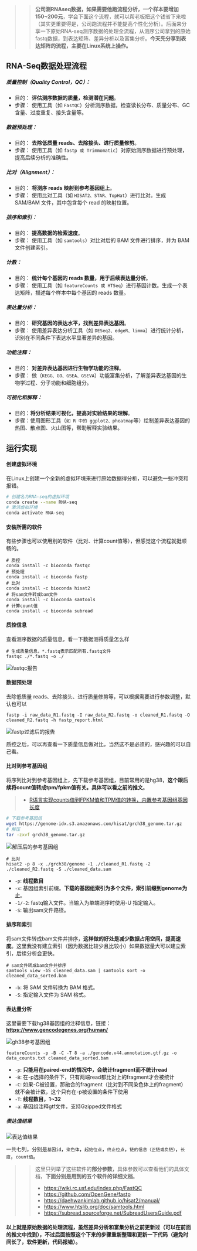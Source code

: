 >>**公司测RNAseq数据，如果需要他跑流程分析，一个样本要增加150~200元**，学会下面这个流程，就可以帮老板把这个钱省下来啦（其实更重要得是，公司跑流程并不能提高个性化分析）。后面来分享一下原始RNA-seq测序数据的处理全流程，从测序公司拿到的原始fastq数据，到表达矩阵、差异分析以及富集分析。**今天先分享到表达矩阵的流程，主要在Linux系统上操作。**

## RNA-Seq数据处理流程

##### 质量控制（Quality Control，QC）：

- 目的： **评估测序数据的质量，检测潜在问题**。
- 步骤： 使用工具（如 `FastQC`）分析测序数据，检查读长分布、质量分布、GC含量、过度重复、接头含量等。

##### 数据预处理：
- 目的： **去除低质量 reads、去除接头、进行质量修剪**。
- 步骤： 使用工具（如 `fastp 或 Trimmomatic`）对原始测序数据进行预处理，提高后续分析的准确性。

##### 比对（Alignment）：
- 目的： **将测序 reads 映射到参考基因组上**。
- 步骤： 使用比对工具（如 `HISAT2、STAR、TopHat`）进行比对。生成 SAM/BAM 文件，其中包含每个 read 的映射位置。

##### 排序和索引：
- 目的： **提高数据的检索速度**。
- 步骤： 使用工具（如 `samtools`）对比对后的 BAM 文件进行排序，并为 BAM 文件创建索引。
##### 计数：
- 目的： **统计每个基因的 reads 数量，用于后续表达量分析**。
- 步骤： 使用工具（如 `featureCounts 或 HTSeq`）进行基因计数。生成一个表达矩阵，描述每个样本中每个基因的 reads 数量。
##### 表达量分析：
- 目的： **研究基因的表达水平，找到差异表达基因**。
- 步骤： 使用差异表达分析工具（如 `DESeq2、edgeR、limma`）进行统计分析，识别在不同条件下表达水平显著差异的基因。

##### 功能注释：
- 目的： **对差异表达基因进行生物学功能的注释**。
- 步骤： 做（`KEGG、GO、GSEA、GSEVA`）功能富集分析，了解差异表达基因的生物学过程、分子功能和细胞组分。

##### 可视化和解释：

- 目的：**将分析结果可视化，提高对实验结果的理解**。
- 步骤：使用图形工具（`如 R 中的 ggplot2、pheatmap`等）绘制差异表达基因的热图、散点图、火山图等，帮助解释实验结果。

## 运行实现

####  创建虚拟环境
在Linux上创建一个全新的虚拟环境来进行原始数据得分析，可以避免一些冲突和报错。
```sh
# 创建名为RNA-seq的虚拟环境
conda create --name RNA-seq
# 激活虚拟环境
conda activate RNA-seq
```

#### 安装所需的软件
有些步骤也可以使用别的软件（比对、计算count值等），但感觉这个流程就挺顺畅的。
```
# 质控
conda install -c bioconda fastqc
# 预处理
conda install -c bioconda fastp
# 比对
conda install -c bioconda hisat2
# 将sam文件转成bam文件
conda install -c bioconda samtools
# 计算count值
conda install -c bioconda subread
```

#### 质控信息
查看测序数据的质量信息，看一下数据测得质量怎么样
```r.fastq文件
# 生成质量信息，*.fastq表示匹配所有.fastq文件
fastqc ./*.fastq -o ./
```

![fastqc报告](https://files.mdnice.com/user/23696/a73d4502-a665-4e72-baee-7afea740a754.png)


#### 数据预处理
去除低质量 reads、去除接头、进行质量修剪等，可以根据需要进行参数调整，默认也可以
```
fastp -i raw_data_R1.fastq -I raw_data_R2.fastq -o cleaned_R1.fastq -O cleaned_R2.fastq -h fastp_report.html
```

![fastp过滤后的报告](https://files.mdnice.com/user/23696/80272aee-f0cb-4c47-ae22-85b959262feb.png)

质控之后，可以再查看一下质量信息做对比，当然这不是必须的，感兴趣的可以自己看。

#### 比对到参考基因组
将序列比对到参考基因组上，先下载参考基因组，目前常用的是hg38，**这个跟后续将count值转成tpm/fpkm值有关。具体可以看之前的推文**。

> - [R语言实现counts值到FPKM值和TPM值的转换，内置参考基因组基因长度](https://mp.weixin.qq.com/s?__biz=Mzg2NjYzNjQ4Ng==&mid=2247487398&idx=1&sn=396a3d4341a1fed2b1272fb1d44b21ae&chksm=ce46880ff93101190cc488e1baecab93cbd04d6cf032070bec180c720aeff5f3f4aa4eb5a60f&token=161811757&lang=zh_CN#rd)

``` bash
# 下载参考基因组
wget https://genome-idx.s3.amazonaws.com/hisat/grch38_genome.tar.gz
# 解压
tar -zxvf grch38_genome.tar.gz
```

![解压后的参考基因组](https://files.mdnice.com/user/23696/3178712c-0279-49e7-b877-ce1464a2fc2c.png)


```
# 比对
hisat2 -p 8 -x ./grch38/genome -1 ./cleaned_R1.fastq -2 ./cleaned_R2.fastq -S ./cleaned_data.sam
```
- `-p`:  **线程数目**
- `-x`: 基因组索引前缀。**下载的基因组索引为多个文件，索引前缀到genome为止**。
- `-1/-2`: fastq输入文件。当输入为单端测序时使用-U 指定输入。
- `-S`: 输出sam文件路径。


#### 排序和索引
将sam文件转成bam文件并排序，**这样做的好处是减少数据占用空间，提高速度**。这里我没有建立索引（因为数据比较少且比较小）如果数据量大可以建立索引，后续分析会更快。

```
# sam文件转成bam文件并排序
samtools view -bS cleaned_data.sam | samtools sort -o cleaned_data_sorted.bam
```
- `-b`: 将 SAM 文件转换为 BAM 格式。
- `-S`: 指定输入文件为 SAM 格式。

#### 表达量分析
这里需要下载hg38基因组的注释信息，链接：**https://www.gencodegenes.org/human/**

![gh38参考基因组](https://files.mdnice.com/user/23696/0f5cd60c-2bc7-4dc7-a004-b9786af0d029.png)

```
featureCounts -p -B -C -T 8 -a ./gencode.v44.annotation.gtf.gz -o data_counts.txt cleaned_data_sorted.bam
```
- `-p`: **只能用在paired-end的情况中，会统计fragment而不统计read**
- `-B`: 在-p选择的条件下，只有两端read都比对上的fragment才会被统计
- `-C`: 如果-C被设置，那融合的fragment（比对到不同染色体上的fragment）就不会被计数，这个只有在-p被设置的条件下使用
- `-T`: **线程数目，1~32**
- `-a`: 基因组注释gtf文件，支持Gzipped文件格式

##### 表达值结果

![表达值结果](https://files.mdnice.com/user/23696/bbe877cb-624b-44b5-a976-b64f27947c71.png)

一共七列，分别是`基因id`，`染色体`，`起始位点`，`终止位点`，`链的信息（正链或负链）`，`长度`，`count值`。

>> 这里只列举了这些软件的**部分参数**，具体参数可以查看他们的具体文档，**下面分别是用到的五个软件的详细文档**。
>> - https://wiki.rc.usf.edu/index.php/FastQC
>> - https://github.com/OpenGene/fastp
>> - https://daehwankimlab.github.io/hisat2/manual/
>> - https://www.htslib.org/doc/samtools.html
>> - https://subread.sourceforge.net/SubreadUsersGuide.pdf


#### 以上就是原始数据的处理流程，**虽然差异分析和富集分析之前更新过（可以在前面的推文中找到）**，不过后面按照这个下来的步骤重新整理和更新一下代码（**避免时间长了，软件更新，代码报错**）。